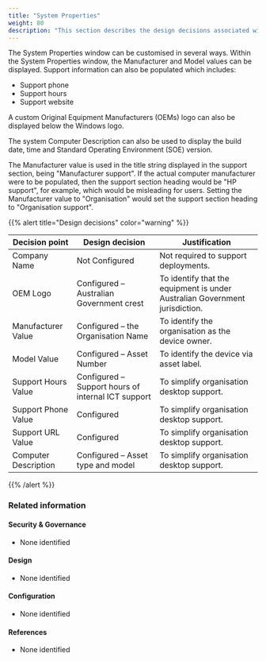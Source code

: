 ```yaml
---
title: "System Properties"
weight: 80
description: "This section describes the design decisions associated with system properties on Windows 10 and 11 endpoints configured according to guidance in ASD's Blueprint for Secure Cloud."
---
```


The System Properties window can be customised in several ways. Within the System Properties window, the Manufacturer and Model values can be displayed. Support information can also be populated which includes:

* Support phone
* Support hours
* Support website

A custom Original Equipment Manufacturers (OEMs) logo can also be displayed below the Windows logo.

The system Computer Description can also be used to display the build date, time and Standard Operating Environment (SOE) version.

The Manufacturer value is used in the title string displayed in the support section, being "Manufacturer support". If the actual computer manufacturer were to be populated, then the support section heading would be "HP support", for example, which would be misleading for users. Setting the Manufacturer value to "Organisation" would set the support section heading to "Organisation support".

{{% alert title="Design decisions" color="warning" %}}

| Decision point       | Design decision                                    | Justification                                                               |
|----------------------|----------------------------------------------------|-----------------------------------------------------------------------------|
| Company Name         | Not Configured                                     | Not required to support deployments.                                        |
| OEM Logo             | Configured – Australian Government crest           | To identify that the equipment is under Australian Government jurisdiction. |
| Manufacturer Value   | Configured – the Organisation Name                 | To identify the organisation as the device owner.                           |
| Model Value          | Configured – Asset Number                          | To identify the device via asset label.                                     |
| Support Hours Value  | Configured – Support hours of internal ICT support | To simplify organisation desktop support.                                   |
| Support Phone Value  | Configured                                         | To simplify organisation desktop support.                                   |
| Support URL Value    | Configured                                         | To simplify organisation desktop support.                                   |
| Computer Description | Configured – Asset type and model                  | To simplify organisation desktop support.                                   |

{{% /alert %}}

### Related information

#### Security & Governance

* None identified

#### Design

* None identified

#### Configuration

* None identified

#### References

* None identified